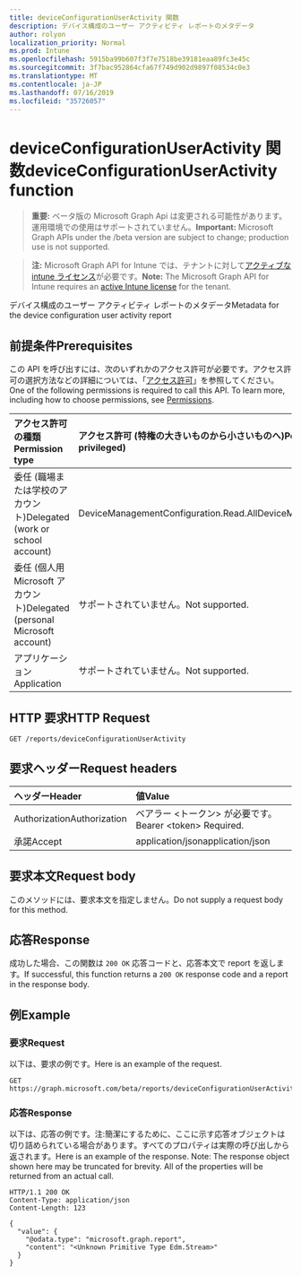 ```yaml
---
title: deviceConfigurationUserActivity 関数
description: デバイス構成のユーザー アクティビティ レポートのメタデータ
author: rolyon
localization_priority: Normal
ms.prod: Intune
ms.openlocfilehash: 5915ba99b607f3f7e7518be39181eaa89fc3e45c
ms.sourcegitcommit: 3f7bac952864cfa67f749d902d9897f08534c0e3
ms.translationtype: MT
ms.contentlocale: ja-JP
ms.lasthandoff: 07/16/2019
ms.locfileid: "35726057"
---
```

# <a name="deviceconfigurationuseractivity-function"></a><span data-ttu-id="6b50f-103">deviceConfigurationUserActivity 関数</span><span class="sxs-lookup"><span data-stu-id="6b50f-103">deviceConfigurationUserActivity function</span></span>

> <span data-ttu-id="6b50f-104">**重要:** ベータ版の Microsoft Graph Api は変更される可能性があります。運用環境での使用はサポートされていません。</span><span class="sxs-lookup"><span data-stu-id="6b50f-104">**Important:** Microsoft Graph APIs under the /beta version are subject to change; production use is not supported.</span></span>

> <span data-ttu-id="6b50f-105">**注:** Microsoft Graph API for Intune では、テナントに対して[アクティブな intune ライセンス](https://go.microsoft.com/fwlink/?linkid=839381)が必要です。</span><span class="sxs-lookup"><span data-stu-id="6b50f-105">**Note:** The Microsoft Graph API for Intune requires an [active Intune license](https://go.microsoft.com/fwlink/?linkid=839381) for the tenant.</span></span>

<span data-ttu-id="6b50f-106">デバイス構成のユーザー アクティビティ レポートのメタデータ</span><span class="sxs-lookup"><span data-stu-id="6b50f-106">Metadata for the device configuration user activity report</span></span>

## <a name="prerequisites"></a><span data-ttu-id="6b50f-107">前提条件</span><span class="sxs-lookup"><span data-stu-id="6b50f-107">Prerequisites</span></span>
<span data-ttu-id="6b50f-p101">この API を呼び出すには、次のいずれかのアクセス許可が必要です。アクセス許可の選択方法などの詳細については、「[アクセス許可](/graph/permissions-reference)」を参照してください。</span><span class="sxs-lookup"><span data-stu-id="6b50f-p101">One of the following permissions is required to call this API. To learn more, including how to choose permissions, see [Permissions](/graph/permissions-reference).</span></span>

|<span data-ttu-id="6b50f-110">アクセス許可の種類</span><span class="sxs-lookup"><span data-stu-id="6b50f-110">Permission type</span></span>|<span data-ttu-id="6b50f-111">アクセス許可 (特権の大きいものから小さいものへ)</span><span class="sxs-lookup"><span data-stu-id="6b50f-111">Permissions (from most to least privileged)</span></span>|
|:---|:---|
|<span data-ttu-id="6b50f-112">委任 (職場または学校のアカウント)</span><span class="sxs-lookup"><span data-stu-id="6b50f-112">Delegated (work or school account)</span></span>|<span data-ttu-id="6b50f-113">DeviceManagementConfiguration.Read.All</span><span class="sxs-lookup"><span data-stu-id="6b50f-113">DeviceManagementConfiguration.Read.All</span></span>|
|<span data-ttu-id="6b50f-114">委任 (個人用 Microsoft アカウント)</span><span class="sxs-lookup"><span data-stu-id="6b50f-114">Delegated (personal Microsoft account)</span></span>|<span data-ttu-id="6b50f-115">サポートされていません。</span><span class="sxs-lookup"><span data-stu-id="6b50f-115">Not supported.</span></span>|
|<span data-ttu-id="6b50f-116">アプリケーション</span><span class="sxs-lookup"><span data-stu-id="6b50f-116">Application</span></span>|<span data-ttu-id="6b50f-117">サポートされていません。</span><span class="sxs-lookup"><span data-stu-id="6b50f-117">Not supported.</span></span>|

## <a name="http-request"></a><span data-ttu-id="6b50f-118">HTTP 要求</span><span class="sxs-lookup"><span data-stu-id="6b50f-118">HTTP Request</span></span>
<!-- {
  "blockType": "ignored"
}
-->
``` http
GET /reports/deviceConfigurationUserActivity
```

## <a name="request-headers"></a><span data-ttu-id="6b50f-119">要求ヘッダー</span><span class="sxs-lookup"><span data-stu-id="6b50f-119">Request headers</span></span>
|<span data-ttu-id="6b50f-120">ヘッダー</span><span class="sxs-lookup"><span data-stu-id="6b50f-120">Header</span></span>|<span data-ttu-id="6b50f-121">値</span><span class="sxs-lookup"><span data-stu-id="6b50f-121">Value</span></span>|
|:---|:---|
|<span data-ttu-id="6b50f-122">Authorization</span><span class="sxs-lookup"><span data-stu-id="6b50f-122">Authorization</span></span>|<span data-ttu-id="6b50f-123">ベアラー &lt;トークン&gt; が必要です。</span><span class="sxs-lookup"><span data-stu-id="6b50f-123">Bearer &lt;token&gt; Required.</span></span>|
|<span data-ttu-id="6b50f-124">承諾</span><span class="sxs-lookup"><span data-stu-id="6b50f-124">Accept</span></span>|<span data-ttu-id="6b50f-125">application/json</span><span class="sxs-lookup"><span data-stu-id="6b50f-125">application/json</span></span>|

## <a name="request-body"></a><span data-ttu-id="6b50f-126">要求本文</span><span class="sxs-lookup"><span data-stu-id="6b50f-126">Request body</span></span>
<span data-ttu-id="6b50f-127">このメソッドには、要求本文を指定しません。</span><span class="sxs-lookup"><span data-stu-id="6b50f-127">Do not supply a request body for this method.</span></span>

## <a name="response"></a><span data-ttu-id="6b50f-128">応答</span><span class="sxs-lookup"><span data-stu-id="6b50f-128">Response</span></span>
<span data-ttu-id="6b50f-129">成功した場合、この関数は `200 OK` 応答コードと、応答本文で report を返します。</span><span class="sxs-lookup"><span data-stu-id="6b50f-129">If successful, this function returns a `200 OK` response code and a report in the response body.</span></span>

## <a name="example"></a><span data-ttu-id="6b50f-130">例</span><span class="sxs-lookup"><span data-stu-id="6b50f-130">Example</span></span>

### <a name="request"></a><span data-ttu-id="6b50f-131">要求</span><span class="sxs-lookup"><span data-stu-id="6b50f-131">Request</span></span>
<span data-ttu-id="6b50f-132">以下は、要求の例です。</span><span class="sxs-lookup"><span data-stu-id="6b50f-132">Here is an example of the request.</span></span>
``` http
GET https://graph.microsoft.com/beta/reports/deviceConfigurationUserActivity
```

### <a name="response"></a><span data-ttu-id="6b50f-133">応答</span><span class="sxs-lookup"><span data-stu-id="6b50f-133">Response</span></span>
<span data-ttu-id="6b50f-p102">以下は、応答の例です。注:簡潔にするために、ここに示す応答オブジェクトは切り詰められている場合があります。すべてのプロパティは実際の呼び出しから返されます。</span><span class="sxs-lookup"><span data-stu-id="6b50f-p102">Here is an example of the response. Note: The response object shown here may be truncated for brevity. All of the properties will be returned from an actual call.</span></span>
``` http
HTTP/1.1 200 OK
Content-Type: application/json
Content-Length: 123

{
  "value": {
    "@odata.type": "microsoft.graph.report",
    "content": "<Unknown Primitive Type Edm.Stream>"
  }
}
```





